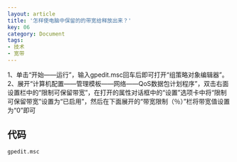 ```yaml
---
layout: article
title: '怎样使电脑中保留的的带宽给释放出来？'
key: 06
category: Document
tags:
- 技术
- 宽带
---
```


1、单击“开始——运行”，输入gpedit.msc回车后即可打开“组策略对象编辑器”。
2、展开“计算机配置——管理模板——网络——QoS数据包计划程序”，双击右面设置栏中的“限制可保留带宽”，在打开的属性对话框中的“设置”选项卡中将“限制可保留带宽”设置为“已启用”，然后在下面展开的“带宽限制（％）”栏将带宽值设置为“0”即可

## 代码

```bash
gpedit.msc
```
